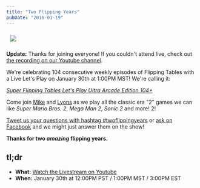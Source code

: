 ```yaml
---
title: "Two Flipping Years"
pubDate: "2016-01-19"
---
```

<img class="pull-right img-responsive" style="margin: 10px;" src="/images/blog/lyonstableflip_104promo3.gif">

**Update:** Thanks for joining everyone! If you couldn't attend live, check out [the recording on our Youtube channel](https://www.youtube.com/watch?v=Pd8ACiYKg6U).

We're celebrating 104 consecutive weekly episodes of Flipping Tables with a Live Let's Play on January 30th at 1:00PM MST! We're calling it:

[_Super Flipping Tables Let's Play Ultra Arcade Edition 104+_](http://www.youtube.com/c/SunriseRobot/live)

Come join [Mike](https://twitter.com/sudomichael) and [Lyons](https://twitter.com/lyonsinbeta) as we play all the classic era "2" games we can like _Super Mario Bros. 2_, _Mega Man 2_, _Sonic 2_ and more! 2!

[Tweet us your questions with hashtag #twoflippingyears](https://twitter.com/intent/tweet?text=%23twoflippingyears%20%40sudomichael%20%40lyonsinbeta) or [ask on Facebook](https://www.facebook.com/events/938982606156265/) and we might just answer them on the show!

**Thanks for two _amazing_ flipping years.**

## tl;dr

- **What:** [Watch the Livestream on Youtube](http://www.youtube.com/c/SunriseRobot/live)
- **When:** January 30th at 12:00PM PST / 1:00PM MST / 3:00PM EST

